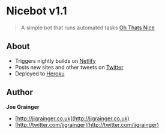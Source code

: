 # Nicebot v1.1

> A simple bot that runs automated tasks [Oh Thats Nice](https://ohthatsnice.net)

## About

* Triggers nightly builds on [Netlify](https://netlify.com)
* Posts new sites and other tweets on [Twitter](https://twitter.com/OhThatsNice_)
* Deployed to [Heroku](https://heroku.com)

## Author

**Joe Grainger**

* [http://jjgrainger.co.uk](http://jjgrainger.co.uk)
* [http://twitter.com/jjgrainger](http://twitter.com/jjgrainger)
